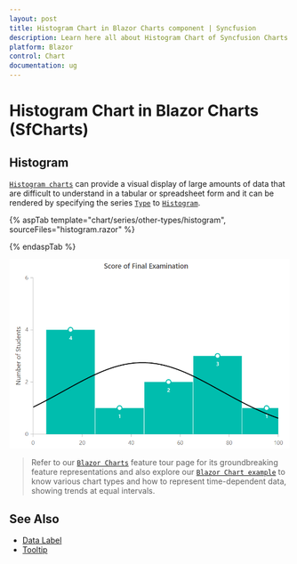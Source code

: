```yaml
---
layout: post
title: Histogram Chart in Blazor Charts component | Syncfusion
description: Learn here all about Histogram Chart of Syncfusion Charts (SfCharts) component and more.
platform: Blazor
control: Chart
documentation: ug
---
```


# Histogram Chart in Blazor Charts (SfCharts)

## Histogram

[`Histogram charts`](https://www.syncfusion.com/blazor-components/blazor-charts/chart-types/histogram-chart) can provide a visual display of large amounts of data that are difficult to understand in a tabular or spreadsheet form and it can be rendered by specifying the series [`Type`](https://help.syncfusion.com/cr/blazor/Syncfusion.Blazor~Syncfusion.Blazor.Charts.ChartSeries~Type.html) to [`Histogram`](https://help.syncfusion.com/cr/blazor/Syncfusion.Blazor.Charts.ChartSeriesType.html#Syncfusion_Blazor_Charts_ChartSeriesType_Histogram).

{% aspTab template="chart/series/other-types/histogram", sourceFiles="histogram.razor" %}

{% endaspTab %}

![Histogram Charts](../images/othertypes/histogram.png)

> Refer to our [`Blazor Charts`](https://www.syncfusion.com/blazor-components/blazor-charts) feature tour page for its groundbreaking feature representations and also explore our [`Blazor Chart example`](https://blazor.syncfusion.com/demos/chart/line?theme=bootstrap4) to know various chart types and how to represent time-dependent data, showing trends at equal intervals.

## See Also

* [Data Label](../data-labels)
* [Tooltip](../tool-tip)
